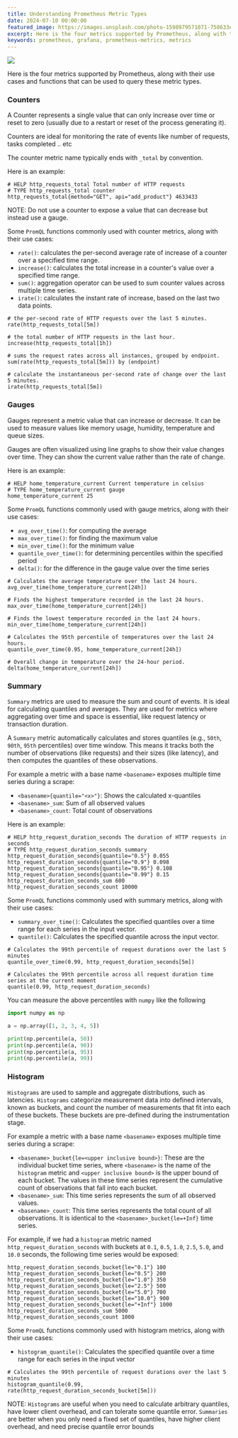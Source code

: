 ```yaml
---
title: Understanding Prometheus Metric Types
date: 2024-07-10 00:00:00
featured_image: https://images.unsplash.com/photo-1598979571071-758633e652eb?q=5
excerpt: Here is the four metrics supported by Prometheus, along with their use cases and functions that can be used to query these metric types.
keywords: prometheus, grafana, prometheus-metrics, metrics
---
```


![](https://images.unsplash.com/photo-1598979571071-758633e652eb?q=5)

Here is the four metrics supported by Prometheus, along with their use cases and functions that can be used to query these metric types.

### Counters

A Counter represents a single value that can only increase over time or reset to zero (usually due to a restart or reset of the process generating it).

Counters are ideal for monitoring the rate of events like number of requests, tasks completed .. etc

The counter metric name typically ends with `_total` by convention.

Here is an example:

```text
# HELP http_requests_total Total number of HTTP requests
# TYPE http_requests_total counter
http_requests_total{method="GET", api="add_product"} 4633433
```

NOTE: Do not use a counter to expose a value that can decrease but instead use a gauge.

Some `PromQL` functions commonly used with counter metrics, along with their use cases:

- `rate()`: calculates the per-second average rate of increase of a counter over a specified time range.
- `increase()`: calculates the total increase in a counter's value over a specified time range.
- `sum()`: aggregation operator can be used to sum counter values across multiple time series.
- `irate()`: calculates the instant rate of increase, based on the last two data points.

```
# the per-second rate of HTTP requests over the last 5 minutes.
rate(http_requests_total[5m])

# the total number of HTTP requests in the last hour.
increase(http_requests_total[1h])

# sums the request rates across all instances, grouped by endpoint.
sum(rate(http_requests_total[5m])) by (endpoint)

# calculate the instantaneous per-second rate of change over the last 5 minutes.
irate(http_requests_total[5m])
```

### Gauges

Gauges represent a metric value that can increase or decrease. It can be used to measure values like memory usage, humidity, temperature and queue sizes.

Gauges are often visualized using line graphs to show their value changes over time. They can show the current value rather than the rate of change.

Here is an example:

```text
# HELP home_temperature_current Current temperature in celsius
# TYPE home_temperature_current gauge
home_temperature_current 25
```

Some `PromQL` functions commonly used with gauge metrics, along with their use cases:

- `avg_over_time()`: for computing the average
- `max_over_time()`: for finding the maximum value
- `min_over_time()`: for the minimum value
- `quantile_over_time()`: for determining percentiles within the specified period
- `delta()`: for the difference in the gauge value over the time series

```
# Calculates the average temperature over the last 24 hours.
avg_over_time(home_temperature_current[24h])

# Finds the highest temperature recorded in the last 24 hours.
max_over_time(home_temperature_current[24h])

# Finds the lowest temperature recorded in the last 24 hours.
min_over_time(home_temperature_current[24h])

# Calculates the 95th percentile of temperatures over the last 24 hours.
quantile_over_time(0.95, home_temperature_current[24h])

# Overall change in temperature over the 24-hour period.
delta(home_temperature_current[24h])
```

### Summary

`Summary` metrics are used to measure the sum and count of events. It is ideal for calculating quantiles and averages. They are used for metrics where aggregating over time and space is essential, like request latency or transaction duration.

A `Summary` metric automatically calculates and stores quantiles (e.g., `50th`, `90th`, `95th` percentiles) over time window. This means it tracks both the number of observations (like requests) and their sizes (like latency), and then computes the quantiles of these observations.

For example a metric with a base name `<basename>` exposes multiple time series during a scrape:

- `<basename>{quantile="<x>"}`: Shows the calculated x-quantiles
- `<basename>_sum`: Sum of all observed values
- `<basename>_count`: Total count of observations

Here is an example:

```text
# HELP http_request_duration_seconds The duration of HTTP requests in seconds
# TYPE http_request_duration_seconds summary
http_request_duration_seconds{quantile="0.5"} 0.055
http_request_duration_seconds{quantile="0.9"} 0.098
http_request_duration_seconds{quantile="0.95"} 0.108
http_request_duration_seconds{quantile="0.99"} 0.15
http_request_duration_seconds_sum 600
http_request_duration_seconds_count 10000
```

Some `PromQL` functions commonly used with summary metrics, along with their use cases:

- `summary_over_time()`: Calculates the specified quantiles over a time range for each series in the input vector.
- `quantile()`: Calculates the specified quantile across the input vector.

```text
# Calculates the 99th percentile of request durations over the last 5 minutes
quantile_over_time(0.99, http_request_duration_seconds[5m])

# Calculates the 99th percentile across all request duration time series at the current moment
quantile(0.99, http_request_duration_seconds)
```

You can measure the above percentiles with `numpy` like the following

```python
import numpy as np

a = np.array([1, 2, 3, 4, 5])

print(np.percentile(a, 50))
print(np.percentile(a, 90))
print(np.percentile(a, 95))
print(np.percentile(a, 99))
```

### Histogram

`Histograms` are used to sample and aggregate distributions, such as latencies. `Histograms` categorize measurement data into defined intervals, known as buckets, and count the number of measurements that fit into each of these buckets. These buckets are pre-defined during the instrumentation stage.

For example a metric with a base name `<basename>` exposes multiple time series during a scrape:

- `<basename>_bucket{le=<upper inclusive bound>}`: These are the individual bucket time series, where `<basename>` is the name of the `histogram` metric and `<upper inclusive bound>` is the upper bound of each bucket. The values in these time series represent the cumulative count of observations that fall into each bucket.
- `<basename>_sum`: This time series represents the sum of all observed values.
- `<basename>_count`: This time series represents the total count of all observations. It is identical to the `<basename>_bucket{le=+Inf}` time series.

For example, if we had a `histogram` metric named `http_request_duration_seconds` with buckets at `0.1`, `0.5`, `1.0`, `2.5`, `5.0`, and `10.0` seconds, the following time series would be exposed:

```text
http_request_duration_seconds_bucket{le="0.1"} 100
http_request_duration_seconds_bucket{le="0.5"} 200
http_request_duration_seconds_bucket{le="1.0"} 350
http_request_duration_seconds_bucket{le="2.5"} 500
http_request_duration_seconds_bucket{le="5.0"} 700
http_request_duration_seconds_bucket{le="10.0"} 900
http_request_duration_seconds_bucket{le="+Inf"} 1000
http_request_duration_seconds_sum 5000
http_request_duration_seconds_count 1000
```

Some `PromQL` functions commonly used with histogram metrics, along with their use cases:

- `histogram_quantile()`:  Calculates the specified quantile over a time range for each series in the input vector

```text
# Calculates the 99th percentile of request durations over the last 5 minutes
histogram_quantile(0.99, rate(http_request_duration_seconds_bucket[5m]))
```

NOTE: `Histograms` are useful when you need to calculate arbitrary quantiles, have lower client overhead, and can tolerate some quantile error. `Summaries` are better when you only need a fixed set of quantiles, have higher client overhead, and need precise quantile error bounds
